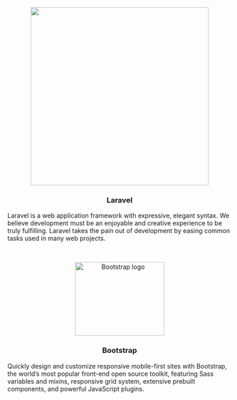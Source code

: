 <p align="center">
    <img src="https://res.cloudinary.com/dtfbvvkyp/image/upload/v1566331377/laravel-logolockup-cmyk-red.svg" width="400">
</p>

<h3 align="center">Laravel</h3>

Laravel is a web application framework with expressive, elegant syntax. We believe development must be an enjoyable and creative experience to be truly fulfilling. Laravel takes the pain out of development by easing common tasks used in many web projects.

</br>

<p align="center">
    <img src="https://v5.getbootstrap.com/docs/5.0/assets/brand/bootstrap-logo-shadow.png" alt="Bootstrap logo" width="200" height="165">
</p>

<h3 align="center">Bootstrap</h3>

Quickly design and customize responsive mobile-first sites with Bootstrap, the world’s most popular front-end open source toolkit, featuring Sass variables and mixins, responsive grid system, extensive prebuilt components, and powerful JavaScript plugins. 
